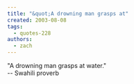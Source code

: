 ```yaml
---
title: "&quot;A drowning man grasps at"
created: 2003-08-08
tags: 
  - quotes-228
authors: 
  - zach
---
```


"A drowning man grasps at water."  
\-- Swahili proverb
